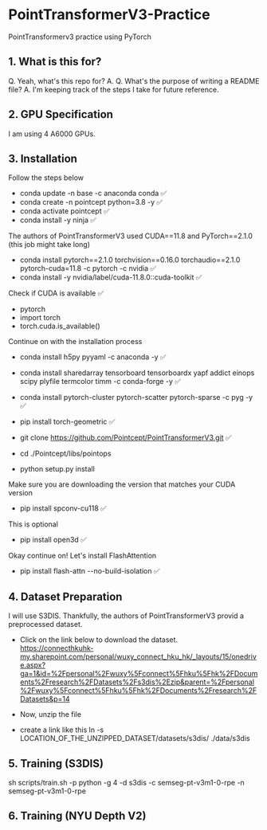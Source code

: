 # PointTransformerV3-Practice
PointTransformerv3 practice using PyTorch

## 1. What is this for?
Q. Yeah, what's this repo for?
A. 
Q. What's the purpose of writing a README file?
A. I'm keeping track of the steps I take for future reference.

## 2. GPU Specification
I am using 4 A6000 GPUs.

## 3. Installation
Follow the steps below
- conda update -n base -c anaconda conda ✅
- conda create -n pointcept python=3.8 -y ✅
- conda activate pointcept ✅
- conda install -y ninja ✅

The authors of PointTransformerV3 used CUDA==11.8 and PyTorch==2.1.0 (this job might take long)
- conda install pytorch==2.1.0 torchvision==0.16.0 torchaudio==2.1.0 pytorch-cuda=11.8 -c pytorch -c nvidia ✅
- conda install -y nvidia/label/cuda-11.8.0::cuda-toolkit ✅

Check if CUDA is available ✅
- pytorch
- import torch
- torch.cuda.is_available()

Continue on with the installation process
- conda install h5py pyyaml -c anaconda -y ✅
- conda install sharedarray tensorboard tensorboardx yapf addict einops scipy plyfile termcolor timm -c conda-forge -y ✅
- conda install pytorch-cluster pytorch-scatter pytorch-sparse -c pyg -y ✅
- pip install torch-geometric ✅


- git clone https://github.com/Pointcept/PointTransformerV3.git ✅
- cd ./Pointcept/libs/pointops
- python setup.py install

Make sure you are downloading the version that matches your CUDA version
- pip install spconv-cu118 ✅

This is optional
- pip install open3d ✅

Okay continue on! Let's install FlashAttention
- pip install flash-attn --no-build-isolation ✅

## 4. Dataset Preparation
I will use S3DIS. Thankfully, the authors of PointTransformerV3 provid a preprocessed dataset. 
- Click on the link below to download the dataset.  
https://connecthkuhk-my.sharepoint.com/personal/wuxy_connect_hku_hk/_layouts/15/onedrive.aspx?ga=1&id=%2Fpersonal%2Fwuxy%5Fconnect%5Fhku%5Fhk%2FDocuments%2Fresearch%2FDatasets%2Fs3dis%2Ezip&parent=%2Fpersonal%2Fwuxy%5Fconnect%5Fhku%5Fhk%2FDocuments%2Fresearch%2FDatasets&p=14

- Now, unzip the file
- create a link like this
ln -s LOCATION_OF_THE_UNZIPPED_DATASET/datasets/s3dis/ ./data/s3dis

## 5. Training (S3DIS)
sh scripts/train.sh -p python -g 4 -d s3dis -c semseg-pt-v3m1-0-rpe -n semseg-pt-v3m1-0-rpe

## 6. Training (NYU Depth V2)
